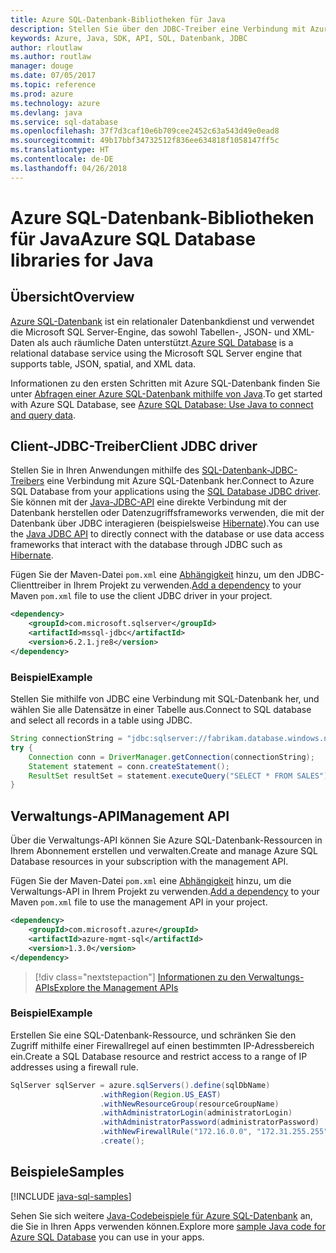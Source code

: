 ```yaml
---
title: Azure SQL-Datenbank-Bibliotheken für Java
description: Stellen Sie über den JDBC-Treiber eine Verbindung mit Azure SQL-Datenbank her, oder verwalten Sie Instanzen von Azure SQL-Datenbank über die Verwaltungs-API.
keywords: Azure, Java, SDK, API, SQL, Datenbank, JDBC
author: rloutlaw
ms.author: routlaw
manager: douge
ms.date: 07/05/2017
ms.topic: reference
ms.prod: azure
ms.technology: azure
ms.devlang: java
ms.service: sql-database
ms.openlocfilehash: 37f7d3caf10e6b709cee2452c63a543d49e0ead8
ms.sourcegitcommit: 49b17bbf34732512f836ee634818f1058147ff5c
ms.translationtype: HT
ms.contentlocale: de-DE
ms.lasthandoff: 04/26/2018
---
```

# <a name="azure-sql-database-libraries-for-java"></a><span data-ttu-id="a4186-104">Azure SQL-Datenbank-Bibliotheken für Java</span><span class="sxs-lookup"><span data-stu-id="a4186-104">Azure SQL Database libraries for Java</span></span>

## <a name="overview"></a><span data-ttu-id="a4186-105">Übersicht</span><span class="sxs-lookup"><span data-stu-id="a4186-105">Overview</span></span>

<span data-ttu-id="a4186-106">[Azure SQL-Datenbank](/azure/sql-database/sql-database-technical-overview) ist ein relationaler Datenbankdienst und verwendet die Microsoft SQL Server-Engine, das sowohl Tabellen-, JSON- und XML-Daten als auch räumliche Daten unterstützt.</span><span class="sxs-lookup"><span data-stu-id="a4186-106">[Azure SQL Database](/azure/sql-database/sql-database-technical-overview) is a relational database service using the Microsoft SQL Server engine that supports table, JSON, spatial, and XML data.</span></span> 

<span data-ttu-id="a4186-107">Informationen zu den ersten Schritten mit Azure SQL-Datenbank finden Sie unter [Abfragen einer Azure SQL-Datenbank mithilfe von Java](/azure/sql-database/sql-database-connect-query-java).</span><span class="sxs-lookup"><span data-stu-id="a4186-107">To get started with Azure SQL Database, see [Azure SQL Database: Use Java to connect and query data](/azure/sql-database/sql-database-connect-query-java).</span></span>

## <a name="client-jdbc-driver"></a><span data-ttu-id="a4186-108">Client-JDBC-Treiber</span><span class="sxs-lookup"><span data-stu-id="a4186-108">Client JDBC driver</span></span>

<span data-ttu-id="a4186-109">Stellen Sie in Ihren Anwendungen mithilfe des [SQL-Datenbank-JDBC-Treibers](/sql/connect/jdbc/microsoft-jdbc-driver-for-sql-server) eine Verbindung mit Azure SQL-Datenbank her.</span><span class="sxs-lookup"><span data-stu-id="a4186-109">Connect to Azure SQL Database from your applications using the [SQL Database JDBC driver](/sql/connect/jdbc/microsoft-jdbc-driver-for-sql-server).</span></span> <span data-ttu-id="a4186-110">Sie können mit der [Java-JDBC-API](https://docs.oracle.com/javase/8/docs/technotes/guides/jdbc/) eine direkte Verbindung mit der Datenbank herstellen oder Datenzugriffsframeworks verwenden, die mit der Datenbank über JDBC interagieren (beispielsweise [Hibernate](http://hibernate.org/)).</span><span class="sxs-lookup"><span data-stu-id="a4186-110">You can use the [Java JDBC API](https://docs.oracle.com/javase/8/docs/technotes/guides/jdbc/) to directly connect with the database or use data access frameworks that interact with the database through JDBC such as [Hibernate](http://hibernate.org/).</span></span>

<span data-ttu-id="a4186-111">Fügen Sie der Maven-Datei `pom.xml` eine [Abhängigkeit](https://maven.apache.org/guides/getting-started/index.html#How_do_I_use_external_dependencies) hinzu, um den JDBC-Clienttreiber in Ihrem Projekt zu verwenden.</span><span class="sxs-lookup"><span data-stu-id="a4186-111">[Add a dependency](https://maven.apache.org/guides/getting-started/index.html#How_do_I_use_external_dependencies) to your Maven `pom.xml` file to use the client JDBC driver in your project.</span></span>


```XML
<dependency>
    <groupId>com.microsoft.sqlserver</groupId>
    <artifactId>mssql-jdbc</artifactId>
    <version>6.2.1.jre8</version>
</dependency>
```   

### <a name="example"></a><span data-ttu-id="a4186-112">Beispiel</span><span class="sxs-lookup"><span data-stu-id="a4186-112">Example</span></span>

<span data-ttu-id="a4186-113">Stellen Sie mithilfe von JDBC eine Verbindung mit SQL-Datenbank her, und wählen Sie alle Datensätze in einer Tabelle aus.</span><span class="sxs-lookup"><span data-stu-id="a4186-113">Connect to SQL database and select all records in a table using JDBC.</span></span>

```java
String connectionString = "jdbc:sqlserver://fabrikam.database.windows.net:1433;database=fiber;user=raisa;password=testpass;encrypt=true;hostNameInCertificate=*.database.windows.net;loginTimeout=30;";
try {
    Connection conn = DriverManager.getConnection(connectionString);
    Statement statement = conn.createStatement();
    ResultSet resultSet = statement.executeQuery("SELECT * FROM SALES");
}  
```

## <a name="management-api"></a><span data-ttu-id="a4186-114">Verwaltungs-API</span><span class="sxs-lookup"><span data-stu-id="a4186-114">Management API</span></span>

<span data-ttu-id="a4186-115">Über die Verwaltungs-API können Sie Azure SQL-Datenbank-Ressourcen in Ihrem Abonnement erstellen und verwalten.</span><span class="sxs-lookup"><span data-stu-id="a4186-115">Create and manage Azure SQL Database resources in your subscription with the management API.</span></span>   

<span data-ttu-id="a4186-116">Fügen Sie der Maven-Datei `pom.xml` eine [Abhängigkeit](https://maven.apache.org/guides/getting-started/index.html#How_do_I_use_external_dependencies) hinzu, um die Verwaltungs-API in Ihrem Projekt zu verwenden.</span><span class="sxs-lookup"><span data-stu-id="a4186-116">[Add a dependency](https://maven.apache.org/guides/getting-started/index.html#How_do_I_use_external_dependencies) to your Maven `pom.xml` file to use the management API in your project.</span></span>


```XML
<dependency>
    <groupId>com.microsoft.azure</groupId>
    <artifactId>azure-mgmt-sql</artifactId>
    <version>1.3.0</version>
</dependency>
```

> [!div class="nextstepaction"]
> [<span data-ttu-id="a4186-117">Informationen zu den Verwaltungs-APIs</span><span class="sxs-lookup"><span data-stu-id="a4186-117">Explore the Management APIs</span></span>](/java/api/overview/azure/sql/management)

### <a name="example"></a><span data-ttu-id="a4186-118">Beispiel</span><span class="sxs-lookup"><span data-stu-id="a4186-118">Example</span></span>

<span data-ttu-id="a4186-119">Erstellen Sie eine SQL-Datenbank-Ressource, und schränken Sie den Zugriff mithilfe einer Firewallregel auf einen bestimmten IP-Adressbereich ein.</span><span class="sxs-lookup"><span data-stu-id="a4186-119">Create a SQL Database resource and restrict access to a range of IP addresses using a firewall rule.</span></span>

```java
SqlServer sqlServer = azure.sqlServers().define(sqlDbName)
                    .withRegion(Region.US_EAST)
                    .withNewResourceGroup(resourceGroupName)
                    .withAdministratorLogin(administratorLogin)
                    .withAdministratorPassword(administratorPassword)
                    .withNewFirewallRule("172.16.0.0", "172.31.255.255")
                    .create();
```

## <a name="samples"></a><span data-ttu-id="a4186-120">Beispiele</span><span class="sxs-lookup"><span data-stu-id="a4186-120">Samples</span></span>

[!INCLUDE [java-sql-samples](../docs-ref-conceptual/includes/sql.md)]

<span data-ttu-id="a4186-121">Sehen Sie sich weitere [Java-Codebeispiele für Azure SQL-Datenbank](https://azure.microsoft.com/resources/samples/?platform=java&term=SQL) an, die Sie in Ihren Apps verwenden können.</span><span class="sxs-lookup"><span data-stu-id="a4186-121">Explore more [sample Java code for Azure SQL Database](https://azure.microsoft.com/resources/samples/?platform=java&term=SQL) you can use in your apps.</span></span>